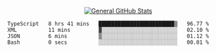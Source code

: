 <p align="center">
  <a href="https://github.com/AndyDevv">
    <img src="https://github-readme-stats.vercel.app/api?username=AndyDevv&custom_title=General%20GitHub%20Stats&theme=aura_dark" alt="General GitHub Stats">
  </a>
</p>

<!--START_SECTION:waka-->

```text
TypeScript   8 hrs 41 mins   ████████████████████████▒   96.77 %
XML          11 mins         ▓░░░░░░░░░░░░░░░░░░░░░░░░   02.10 %
JSON         6 mins          ▒░░░░░░░░░░░░░░░░░░░░░░░░   01.12 %
Bash         0 secs          ░░░░░░░░░░░░░░░░░░░░░░░░░   00.01 %
```

<!--END_SECTION:waka-->
